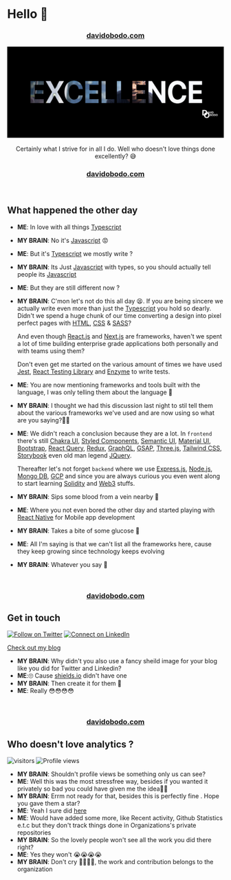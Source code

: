 <h1 >Hello 👋</h1>
<h3 align='center'><strong><a href="https://www.davidobodo.com/" target="_blank">davidobodo.com</a></strong></h3>

<p align="center">
<img src="excellence.png" />
</p>

<p align="center">Certainly what I strive for in all I do. Well who doesn't love things done excellently? 😅</p>

<h3 align='center'><strong><a href="https://www.davidobodo.com/" target="_blank">davidobodo.com</a></strong></h3>
&nbsp;

## What happened the other day

- **ME**: In love with all things [Typescript](https://www.typescriptlang.org)
- **MY BRAIN**: No it's [Javascript](https://en.wikipedia.org/wiki/JavaScript) 😡
- **ME**: But it's [Typescript](https://www.typescriptlang.org) we mostly write ?
- **MY BRAIN**: Its Just [Javascript](https://en.wikipedia.org/wiki/JavaScript) with types, so you should actually tell people its [Javascript](https://en.wikipedia.org/wiki/JavaScript)
- **ME**: But they are still different now ?
- **MY BRAIN**: C'mon let's not do this all day 😫. If you are being sincere we actually write even more than just the [Typescript](https://www.typescriptlang.org) you hold so dearly.
  Didn't we spend a huge chunk of our time converting a design into pixel perfect pages with [HTML](https://en.wikipedia.org/wiki/HTML), [CSS](https://en.wikipedia.org/wiki/CSS) & [SASS](https://sass-lang.com/)?

  And even though [React.js](https://reactjs.org/) and [Next.js](https://nextjs.org/) are frameworks, haven't we spent a lot of time building enterprise grade applications both personally and with teams using them?

  Don't even get me started on the various amount of times we have used [Jest](https://jestjs.io/), [React Testing Library](https://testing-library.com/) and [Enzyme](https://www.npmjs.com/package/enzyme) to write tests.

- **ME**: You are now mentioning frameworks and tools built with the language, I was only telling them about the language 😤
- **MY BRAIN**: I thought we had this discussion last night to stil tell them about the various frameworks we've used and are now using so what are you saying?🤦🏽
- **ME**: We didn't reach a conclusion because they are a lot. In `frontend` there's still [Chakra UI](https://chakra-ui.com/), [Styled Components](https://styled-components.com/), [Semantic UI](https://semantic-ui.com/), [Material UI](https://mui.com/), [Bootstrap](https://getbootstrap.com/), [React Query](https://tanstack.com/query/v4/docs/overview), [Redux](https://redux.js.org/), [GraphQL](https://graphql.org/), [GSAP](https://greensock.com/gsap/), [Three.js](https://threejs.org/), [Tailwind CSS](https://tailwindcss.com/), [Storybook](https://storybook.js.org/) even old man legend [JQuery](https://jquery.com/).

  Thereafter let's not forget `backend` where we use [Express.js](https://expressjs.com/), [Node.js](https://nodejs.org/en/), [Mongo DB](https://www.mongodb.com/), [GCP](https://cloud.google.com/) and since you are always curious you even went along to start learning [Solidity](https://docs.soliditylang.org/) and [Web3](https://en.wikipedia.org/wiki/Web3) stuffs.

- **MY BRAIN**: Sips some blood from a vein nearby 🥤

- **ME**: Where you not even bored the other day and started playing with [React Native](https://reactnative.dev/) for Mobile app development

- **MY BRAIN**: Takes a bite of some glucose 🍗

- **ME**: All I'm saying is that we can't list all the frameworks here, cause they keep growing since technology keeps evolving
- **MY BRAIN**: Whatever you say 😤

&nbsp;

<h3 align='center'><strong><a href="https://www.davidobodo.com/" target="_blank">davidobodo.com</a></strong></h3>

## Get in touch

[![Follow on Twitter](https://img.shields.io/badge/--twitter?label=Twitter&logo=Twitter&style=social)](https://twitter.com/phitGeek) [![Connect on LinkedIn](https://img.shields.io/badge/--linkedin?label=LinkedIn&logo=LinkedIn&style=social)](https://www.linkedin.com/in/david-obodo-998786174)

[Check out my blog](https://blog.davidobodo.com/)

- **MY BRAIN**: Why didn't you also use a fancy sheild image for your blog like you did for Twitter and Linkedin?
- **ME**:🙄 Cause [shields.io](https://shields.io/) didn't have one
- **MY BRAIN**: Then create it for them 😤
- **ME**: Really 😳😳😳😳

&nbsp;

<h3 align='center'><strong><a href="https://www.davidobodo.com/" target="_blank">davidobodo.com</a></strong></h3>

## Who doesn't love analytics ?

![visitors](https://visitor-badge.laobi.icu/badge?page_id=davidobodo.davidobodo)
![Profile views](https://gpvc.arturio.dev/davidobodo)

- **MY BRAIN**: Shouldn't profile views be something only us can see?
- **ME**: Well this was the most stressfree way, besides if you wanted it privately so bad you could have given me the idea🤷🏽
- **MY BRAIN**: Errm not ready for that, besides this is perfectly fine . Hope you gave them a star?
- **ME**: Yeah I sure did [here](https://github.com/hehuapei/visitor-badge)
- **ME**: Would have added some more, like Recent activity, Github Statistics e.t.c but they don't track things done in Organizations's private repositories
- **MY BRAIN**: So the lovely people won't see all the work you did there right?
- **ME**: Yes they won't 😭😭😭😭
- **MY BRAIN**: Don't cry 🤣🤣🤣🤣, the work and contribution belongs to the organization
